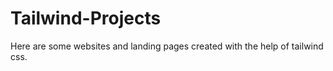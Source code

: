 # Tailwind-Projects
Here are some websites and landing pages created with the help of tailwind css.
